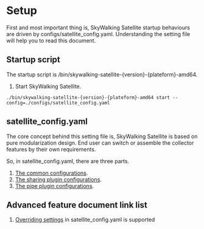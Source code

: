 # Setup
First and most important thing is, SkyWalking Satellite startup behaviours are driven by configs/satellite_config.yaml. Understanding the setting file will help you to read this document.

## Startup script
The startup script is /bin/skywalking-satellite-{version}-{plateform}-amd64. 
1. Start SkyWalking Satellite.
```shell script
./bin/skywalking-satellite-{version}-{plateform}-amd64 start --config=./configs/satellite_config.yaml
```
## satellite_config.yaml
The core concept behind this setting file is, SkyWalking Satellite is based on pure modularization design. End user can switch or assemble the collector features by their own requirements.

So, in satellite_config.yaml, there are three parts.
1. [The common configurations](./configuration/common.md).
2. [The sharing plugin configurations](./configuration/sharing-plugins.md).
3. [The pipe plugin configurations](./configuration/pipe-plugins.md).

## Advanced feature document link list
1. [Overriding settings](./configuration/override-settings.md) in satellite_config.yaml is supported
